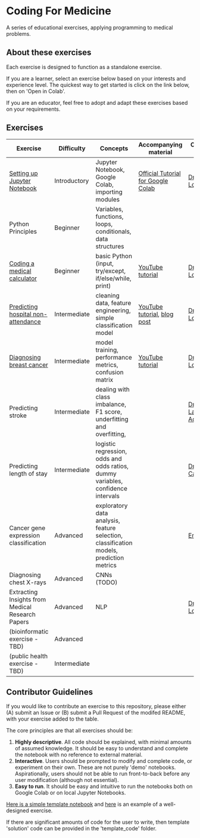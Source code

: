 # Coding For Medicine
A series of educational exercises, applying programming to medical problems.


## About these exercises
Each exercise is designed to function as a standalone exercise.

If you are a learner, select an exercise below based on your interests and experience level. The quickest way to get started is click on the link below, then on 'Open in Colab'.

If you are an educator, feel free to adopt and adapt these exercises based on your requirements.


## Exercises

| Exercise                           | Difficulty   | Concepts                                               | Accompanying material | Created by |
| ---------------------------------- | ------------ | ------------------------------------------------------ | --------------------- | ---------- |
| [Setting up Jupyter Notebook](./exercises/Setting_up_Jupyter_Notebook.ipynb)  | Introductory     | Jupyter Notebook, Google Colab, importing modules | [Official Tutorial for Google Colab](https://www.youtube.com/watch?v=inN8seMm7UI)  | [Dr Chris Lovejoy](https://www.github.com/chris-lovejoy) |
| Python Principles | Beginner | Variables, functions, loops, conditionals, data structures |  |  |
| [Coding a medical calculator](./exercises/Coding_Medical_Calculator.ipynbb)  | Beginner     | basic Python (input, try/except, if/else/while, print) | [YouTube tutorial](https://www.youtube.com/watch?v=ve9Mz58p4VA)   | [Dr Chris Lovejoy](https://www.github.com/chris-lovejoy) |
| [Predicting hospital non-attendance](./exercises/Predicting_No_Shows.ipynb)| Intermediate | cleaning data, feature engineering, simple classification model     | [YouTube tutorial](https://www.youtube.com/watch?v=Y9O2_2NQ0RM), [blog post](https://chrislovejoy.me/no-shows/)  | [Dr Chris Lovejoy](https://www.github.com/chris-lovejoy) |
| [Diagnosing breast cancer](./exercises/Breast_cancer_features.ipynb)         | Intermediate | model training, performance metrics, confusion matrix  | [YouTube tutorial](https://www.youtube.com/watch?v=c8s5GKRrenY) | [Dr Chris Lovejoy](https://www.github.com/chris-lovejoy) |
| Predicting stroke | Intermediate | dealing with class imbalance, F1 score, underfitting and overfitting,  | | [Dr Lawrence Adams](https://github.com/lawrenceadams) |  
| Predicting length of stay | Intermediate | logistic regression, odds and odds ratios, dummy variables, confidence intervals | | [Dr Jess Caterson](https://github.com/jjcato9) |
| Cancer gene expression classification | Advanced | exploratory data analysis, feature selection, classification models, prediction metrics | | [Emily Jin](https://github.com/emilyjin11) | 
| Diagnosing chest X-rays | Advanced | CNNs (TODO) |  |  | 
| Extracting Insights from Medical Research Papers | Advanced | NLP | | [Dr Chris Lovejoy](https://www.github.com/chris-lovejoy) |
| (bioinformatic exercise - TBD) | Advanced | | | |
| (public health exercise - TBD) | Intermediate | | | |


## Contributor Guidelines

If you would like to contribute an exercise to this repository, please either (A) submit an Issue or (B) submit a Pull Request of the modifed README, with your exercise added to the table.

The core principles are that all exercises should be:

1. **Highly descriptive**. All code should be explained, with minimal amounts of assumed knowledge. It should be easy to understand and complete the notebook with no reference to external material.
2. **Interactive**. Users should be prompted to modify and complete code, or experiment on their own. These are not purely 'demo' notebooks. Aspirationally, users should not be able to run front-to-back before any user modification (although not essential).
3. **Easy to run**. It should be easy and intuitive to run the notebooks both on Google Colab or on local Jupyter Notebooks.

[Here is a simple template notebook](./New_Exercise_Template.ipynb) and [here](./exercises/Coding_Medical_Calculator.ipynb) is an example of a well-designed exercise.

If there are significant amounts of code for the user to write, then template 'solution' code can be provided in the 'template_code' folder.
